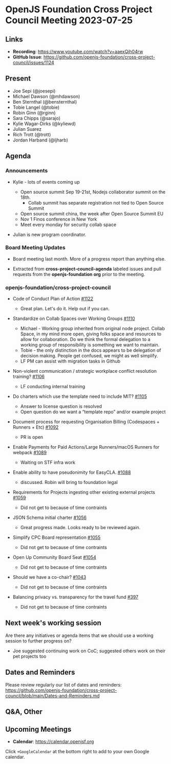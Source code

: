 # OpenJS Foundation Cross Project Council Meeting 2023-07-25

## Links

* **Recording**: https://www.youtube.com/watch?v=aaexQjh04rw
* **GitHub Issue**: https://github.com/openjs-foundation/cross-project-council/issues/1124

## Present

* Joe Sepi (@joesepi)
* Michael Dawson (@mhdawson)
* Ben Sternthal (@bensternthal)
* Tobie Langel (@tobie)
* Robin Ginn (@rginn)
* Sara Chipps (@sarajo)
* Kylie Wagar-Dirks (@kyliewd)
* Julian Suarez
* Rich Trott (@trott)
* Jordan Harband (@ljharb)

## Agenda

### Announcements
* Kylie - lots of events coming up
   * Open source summit Sep 19-21st, Nodejs collaborator summit on the 18th.
     * Collab summit has separate registration not tied to Open Source Summit
   * Open source summit china, the week after Open Source Summit EU
   * Nov 1 Finos conference in New York
   * Meet every monday for security collab space

* Julian is new program coordinator.

### Board Meeting Updates
  * Board meeting last month. More of a progress report than anything else.

* Extracted from **cross-project-council-agenda** labeled issues and pull requests from the **openjs-foundation org** prior to the meeting.

### openjs-foundation/cross-project-council

* Code of Conduct Plan of Action [#1122](https://github.com/openjs-foundation/cross-project-council/issues/1122)
  * Great plan. Let's do it. Help out if you can.

* Standardize on Collab Spaces over Working Groups [#1110](https://github.com/openjs-foundation/cross-project-council/issues/1110)
  * Michael - Working group inherited from original node project. Collab Space, in my mind more open, giving folks space and resources to allow for collaboration. Do we think the formal delegation to a working group of responsibility is something we want to maintain.
  * Tobie - the only distinction in the docs appears to be delegation of decision making. People get confused, we might as well simplify.
  * LF PM can assist with migration tasks in Github

* Non-violent communication / strategic workplace conflict resolution training? [#1106](https://github.com/openjs-foundation/cross-project-council/issues/1106)
  * LF conducting internal training

* Do charters which use the template need to include MIT? [#1105](https://github.com/openjs-foundation/cross-project-council/issues/1105)
  * Answer to license question is resolved
  * Open question do we want a “template repo” and/or example project

* Document process for requesting Organisation Billing (Codespaces + Runners + Etc) [#1092](https://github.com/openjs-foundation/cross-project-council/issues/1092)
  * PR is open

* Enable Payments for Paid Actions/Large Runners/macOS Runners for webpack [#1089](https://github.com/openjs-foundation/cross-project-council/issues/1089)
  * Waiting on STF infra work

* Enable ability to have pseudonimity for EasyCLA. [#1088](https://github.com/openjs-foundation/cross-project-council/issues/1088)
  * discussed. Robin will bring to foundation legal

* Requirements for Projects ingesting other existing external projects [#1059](https://github.com/openjs-foundation/cross-project-council/issues/1059)
  * Did not get to because of time contraints

* JSON Schema initial charter [#1056](https://github.com/openjs-foundation/cross-project-council/issues/1056)
  * Great progress made. Looks ready to be reviewed again.

* Simplify CPC Board representation [#1055](https://github.com/openjs-foundation/cross-project-council/pull/1055)
  * Did not get to because of time contraints

* Open Up Community Board Seat [#1054](https://github.com/openjs-foundation/cross-project-council/issues/1054)
  * Did not get to because of time contraints

* Should we have a co-chair? [#1043](https://github.com/openjs-foundation/cross-project-council/issues/1043)
  * Did not get to because of time contraints

* Balancing privacy vs. transparency for the travel fund [#397](https://github.com/openjs-foundation/cross-project-council/issues/397)
  * Did not get to because of time contraints

## Next week's working session

Are there any initiatives or agenda items that we should use a working session to further progress on?

* Joe suggested continuing work on CoC; suggested others work on their pet projects too

## Dates and Reminders

Please review regularly our list of dates and reminders:
https://github.com/openjs-foundation/cross-project-council/blob/main/Dates-and-Reminders.md

## Q&A, Other

## Upcoming Meetings

* **Calendar**: <https://calendar.openjsf.org>

Click `+GoogleCalendar` at the bottom right to add to your own Google calendar.
